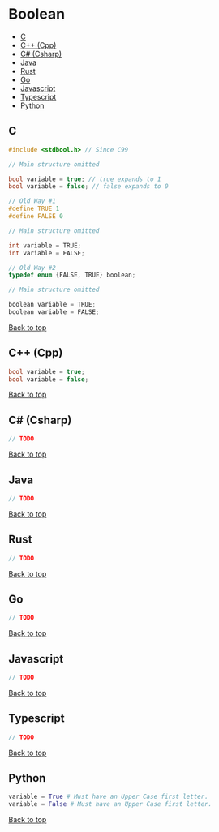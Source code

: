 # Boolean

- [C](#c)
- [C++ (Cpp)](#c-cpp)
- [C# (Csharp)](#c-csharp)
- [Java](#java)
- [Rust](#rust)
- [Go](#go)
- [Javascript](#javascript)
- [Typescript](#typescript)
- [Python](#python)

## C

```C
#include <stdbool.h> // Since C99

// Main structure omitted

bool variable = true; // true expands to 1
bool variable = false; // false expands to 0
```

```C
// Old Way #1
#define TRUE 1
#define FALSE 0

// Main structure omitted

int variable = TRUE;
int variable = FALSE;
```

```C
// Old Way #2
typedef enum {FALSE, TRUE} boolean;

// Main structure omitted

boolean variable = TRUE;
boolean variable = FALSE;
```

[Back to top](#top)

## C++ (Cpp)

```Cpp
bool variable = true;
bool variable = false;
```

[Back to top](#top)

## C# (Csharp)

```Cs
// TODO
```

[Back to top](#top)

## Java

```Java
// TODO
```

[Back to top](#top)

## Rust

```Rust
// TODO
```

[Back to top](#top)

## Go

```Go
// TODO
```

[Back to top](#top)

## Javascript

```Javascript
// TODO
```

[Back to top](#top)

## Typescript

```Typescript
// TODO
```

[Back to top](#top)

## Python

```Python
variable = True # Must have an Upper Case first letter.
variable = False # Must have an Upper Case first letter.
```

[Back to top](#top)
